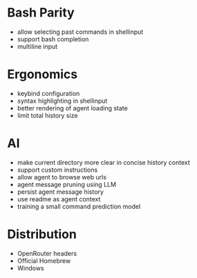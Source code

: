 # Bash Parity

- allow selecting past commands in shellinput
- support bash completion
- multiline input

# Ergonomics

- keybind configuration
- syntax highlighting in shellinput
- better rendering of agent loading state
- limit total history size

# AI

- make current directory more clear in concise history context
- support custom instructions
- allow agent to browse web urls
- agent message pruning using LLM
- persist agent message history
- use readme as agent context
- training a small command prediction model

# Distribution

- OpenRouter headers
- Official Homebrew
- Windows
